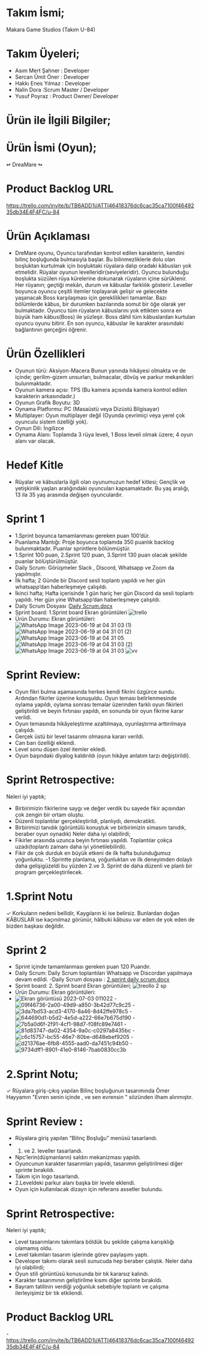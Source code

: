 # Takım İsmi;
Makara Game Studios (Takım U-84)
# Takım Üyeleri;
- Asım Mert Şahner : Developer
- Sercan Ümit Öner : Developer
- Hakkı Enes Yılmaz : Developer
- Nalin Dora :Scrum Master / Developer
- Yusuf Poyraz : Product Owner/ Developer

# Ürün ile İlgili Bilgiler; 

# Ürün İsmi (Oyun);
 ↫ DreaMare ↬
# Product Backlog URL
https://trello.com/invite/b/TB6ADD1i/ATTI46418376dc6cac35ca7100f4649235db34E4F4FC/u-84
# Ürün Açıklaması
-	DreMare oyunu, Oyuncu tarafından kontrol edilen karakterin, kendini bilinç boşluğunda bulmasıyla başlar. Bu bilinmezliklerle dolu olan boşluktan kurtulmak için boşluktaki rüyalara dalıp oradaki kâbusları yok etmelidir. Rüyalar oyunun levelleridir(seviyeleridir). Oyuncu bulunduğu boşlukta süzülen rüya kürelerine dokunarak rüyaların içine sürüklenir. Her rüyanın; geçtiği mekân, durum ve kâbuslar farklılık gösterir. Leveller boyunca oyuncu çeşitli itemler toplayarak gelişir ve gelecekte yaşanacak Boss karşılaşması için gereklilikleri tamamlar. Bazı bölümlerde kâbus, bir durumken bazılarında somut bir öğe olarak yer bulmaktadır. Oyuncu tüm rüyaların kâbuslarını yok ettikten sonra en büyük ham kâbus(Boss) ile yüzleşir. Boss dâhil tüm kâbuslardan kurtulan oyuncu oyunu bitirir. En son oyuncu, kâbuslar ile karakter arasındaki bağlantının gerçeğini öğrenir.
# Ürün Özellikleri
-	Oyunun türü: Aksiyon-Macera 
 Bunun yanında hikâyesi olmakta ve de içinde; gerilim-gizem unsurları, bulmacalar, dövüş ve parkur mekanikleri bulunmaktadır.
-	Oyunun kamera açısı: TPS (Bu kamera açısında kamera kontrol edilen karakterin arkasındadır.)
-	Oyunun Grafik Boyutu: 3D 
-	Oynama Platformu: PC (Masaüstü veya Dizüstü Bilgisayar)
-	Multiplayer: Oyun multiplayer değil (Oyunda çevrimiçi veya yerel çok oyunculu sistem özelliği yok).
-	Oynun Dili: İngilizce
-	Oynama Alanı: Toplamda 3 rüya leveli, 1 Boss leveli olmak üzere; 4 oyun alanı var olacak.

# Hedef Kitle
- Rüyalar ve kâbuslarla ilgili olan oyunumuzun hedef kitlesi; Gençlik ve yetişkinlik yaşları aralığındaki oyuncuları kapsamaktadır. Bu yaş aralığı, 13 ila 35 yaş arasında değişen oyunculardır.

# Sprint 1
- 1.Sprint boyunca tamamlanması gereken puan 100’dür.
- Puanlama Mantığı: Proje boyunca toplamda 350 puanlık backlog bulunmaktadır. Puanlar sprintlere bölünmüştür.
- 1.Sprint 100 puan, 2.Sprint 120 puan, 3.Sprint 130 puan olacak şekilde puanlar bölüştürülmüştür.
- Daily Scrum: Görüşmeler Slack , Discord, Whatsapp ve Zoom da yapılmıştır.
- İlk hafta; 2 Günde bir Discord sesli toplantı yapıldı ve her gün whatsapp’dan haberleşmeye çalışıldı.
- İkinci hafta; Hafta içerisinde 1 gün hariç her gün Discord da sesli toplantı yapıldı. Her gün yine Whatsapp’dan haberleşmeye çalışıldı.
- Daily Scrum Dosyası :[Daily Scrum.docx](https://github.com/Nalo47/U-84/files/11783232/Daily.Scrum.docx)
- Sprint board: 1.Sprint board Ekran görüntüleri
![trello](https://github.com/Nalo47/U-84/assets/129545778/7d3179de-fddc-4de1-a236-bd8a918e34d3)
- Ürün Durumu: Ekran görüntüleri:
![WhatsApp Image 2023-06-19 at 04 31 03 (1)](https://github.com/Nalo47/U-84/assets/129545778/3071b3eb-0b71-4863-acf5-b0dd03a055b7)
![WhatsApp Image 2023-06-19 at 04 31 01 (2)](https://github.com/Nalo47/U-84/assets/129545778/7776e7f8-951e-416a-a0f0-1aac8fe92efa)
![WhatsApp Image 2023-06-19 at 04 31 05](https://github.com/Nalo47/U-84/assets/129545778/0acb4e06-3764-4d19-a86e-6be83ba5910f)
![WhatsApp Image 2023-06-19 at 04 31 03 (2)](https://github.com/Nalo47/U-84/assets/129545778/322da18a-be4f-40af-b20a-c4e5c13ec206)
![WhatsApp Image 2023-06-19 at 04 31 03](https://github.com/Nalo47/U-84/assets/129545778/71712a1e-db89-4998-90e2-9098bd425839)
![vv](https://github.com/Nalo47/U-84/assets/129545778/7d82e7df-150e-495b-8643-e81bbbacafc1)
# Sprint Review:
- Oyun fikri bulma aşamasında herkes kendi fikrini özgürce sundu. Ardından fikirler üzerine konuşuldu. Oyun teması belirlenmesinde oylama yapıldı, oylama sonrası temalar üzerinden farklı oyun fikirleri geliştirildi ve beyin fırtınası yapıldı, en sonunda bir oyun fikrine karar verildi.
- Oyun temasında hikâyeleştirme azaltılmaya, oyunlaştırma arttırılmaya çalışıldı.
- Gerçek üstü bir level tasarımı olmasına kararı verildi.
- Can barı özelliği eklendi.
- Level sonu düşen özel itemler ekledi.
- Oyun başındaki diyalog kaldırıldı (oyun hikâye anlatım tarzı değiştirildi).
# Sprint Retrospective:
Neleri iyi yaptık;
- Birbirimizin fikirlerine saygı ve değer verdik bu sayede fikir açısından çok zengin bir ortam oluştu.
- Düzenli toplantılar gerçekleştirildi, planlıydı, demokratikti.
- Birbirimizi tanıdık (görüntülü konuştuk ve birbirimizin simasını tanıdık, beraber oyun oynadık)
Neler daha iyi olabilirdi;
- Fikirler arasında uzunca beyin fırtınası yapıldı. Toplantılar çokça uzadı(toplantı zamanı daha iyi yönetilebilirdi).
- Fikir de çok durduk en büyük etkeni de ilk hafta bulunduğumuz yoğunluktu.
-1.Sprintte planlama, yoğunluktan ve ilk deneyimden dolaylı daha gelişigüzeldi bu yüzden 2.ve 3. Sprint de daha düzenli ve planlı bir program gerçekleştirilecek.
# 1.Sprint Notu
✓ Korkuların nedeni bellidir, Kaygıların ki ise belirsiz. Bunlardan doğan KÂBUSLAR ise kaçınılmaz görünür, hâlbuki kâbusu var eden de yok eden de bizden başkası değildir.

# Sprint 2
- Sprint içinde tamamlanması gereken puan 120 Puandır.
- Daily Scrum: Daily Scrum toplantıları Whatsapp ve Discordan yapılmaya devam edildi.
-Daily Scrum dosyası : [2.sprint daily scrum.docx](https://github.com/Nalo47/U-84/files/11931556/2.sprint.daily.scrum.docx)
- Sprint board: 2. Sprint board Ekran görüntüleri;
![treollo 2 sp](https://github.com/Nalo47/U-84/assets/129545778/20334278-b771-48fa-9f10-beb0ea71ef04)
- Ürün Durumu: Ekran görüntüleri:
- ![Ekran görüntüsü 2023-07-03 011022](https://github.com/Nalo47/U-84/assets/129545778/e6b81c58-814b-4c37-8672-8512e3753f27)
-![09f46736-2a00-49d9-a850-3b42d77c9c25](https://github.com/Nalo47/U-84/assets/129545778/885e92ca-cdc6-42fa-b380-8e9af8d0a78c)
-![3da7bd53-acd3-4170-8a46-8d42ffe978c5](https://github.com/Nalo47/U-84/assets/129545778/b3b214dd-abbc-454e-a779-e1f5a0ad841d)
-![644690d1-b5d2-4e5d-a222-66e7b675d190](https://github.com/Nalo47/U-84/assets/129545778/958b4282-a344-45d1-85c3-37dcd6cad4a8)
-![7b5a0d6f-2f91-4cf1-98d7-f08fc89e7461](https://github.com/Nalo47/U-84/assets/129545778/4dc4d66c-27ec-44e1-aacd-68e4ccf66d92)
-![81d83747-da02-4354-9a0c-c0297a8435bc](https://github.com/Nalo47/U-84/assets/129545778/9a4e7b02-33c8-4a5c-84d2-c6bc792ca999)
-![c6c15757-bc55-46e7-80be-d648ebef9205](https://github.com/Nalo47/U-84/assets/129545778/d124bb25-0a7f-4083-b441-8004606ee422)
-![d21376ae-6fb8-4555-aad0-da7451c94b50](https://github.com/Nalo47/U-84/assets/129545778/c7e092ab-a1a9-4b9f-8ebe-016d1302719b)
-![9734dff1-8901-41e0-8146-7bab0830cc3b](https://github.com/Nalo47/U-84/assets/129545778/6357e153-8dc3-4bbe-a3ab-ea95fd61b38f)
# 2.Sprint Notu;
✓ Rüyalara giriş-çıkış yapılan Bilinç boşluğunun tasarımında Ömer Hayyamın "Evren senin içinde , ve sen evrensin " sözünden ilham alınmıştır.

# Sprint Review : 
-	Rüyalara giriş yapılan “Bilinç Boşluğu” menüsü tasarlandı.
-	1. ve 2. leveller tasarlandı.
-	Npc’lerin(düşmanların) saldırı mekanizması yapıldı.
-	Oyuncunun karakter tasarımları yapıldı, tasarımın geliştirilmesi diğer sprinte bırakıldı.
-	Takım için logo tasarlandı.
-	2.Leveldeki parkur alanı başka bir levele eklendi.
-	Oyun için kullanılacak dizayn için referans assetler bulundu.
# Sprint Retrospective:
Neleri iyi yaptık;
-	Level tasarımlarını takımlara böldük bu şekilde çalışma karışıklığı olamamış oldu.
-	Level takımları tasarım işlerinde görev paylaşımı yaptı.
-	Developer takımı olarak sesli sunucuda hep beraber çalıştık.
Neler daha iyi olabilirdi;
-	Oyun stili görüntüsü konusunda bir tık kararsız kalındı.
-	Karakter tasarımının geliştirilme kısmı diğer sprinte bırakıldı.
-	Bayram tatilinin verdiği yoğunluk sebebiyle toplantı ve çalışma ilerleyişimiz bir tık etkilendi.
# Product Backlog URL
-https://trello.com/invite/b/TB6ADD1i/ATTI46418376dc6cac35ca7100f4649235db34E4F4FC/u-84







